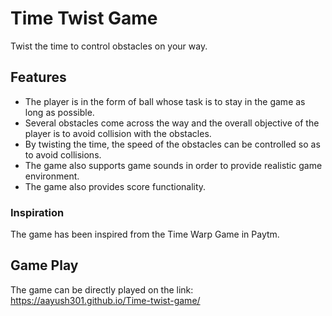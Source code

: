 # Time Twist Game
Twist the time to control obstacles on your way.

## Features
- The player is in the form of ball whose task is to stay in the game as long as possible.
- Several obstacles come across the way and the overall objective of the player is to avoid collision with the obstacles.
- By twisting the time, the speed of the obstacles can be controlled so as to avoid collisions.
- The game also supports game sounds in order to provide realistic game environment.
- The game also provides score functionality.

### Inspiration
The game has been inspired from the Time Warp Game in Paytm.

## Game Play
The game can be directly played on the link: https://aayush301.github.io/Time-twist-game/